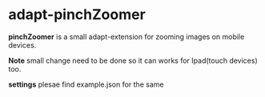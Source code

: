 # adapt-pinchZoomer

**pinchZoomer** is a small adapt-extension for zooming images on mobile devices.

**Note** small change need to be done so it can works for Ipad(touch devices) too.

**settings** plesae find example.json for the same
